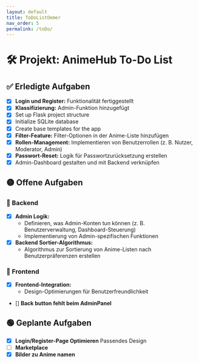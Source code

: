 ```yaml
---
layout: default
title: ToDoListOemer
nav_order: 5
permalink: /toDo/
---
```


# 🛠️ Projekt: AnimeHub To-Do List

## ✅ Erledigte Aufgaben
- [x] **Login und Register:** Funktionalität fertiggestellt
- [x] **Klassifizierung:** Admin-Funktion hinzugefügt
- [x] Set up Flask project structure
- [x] Initialize SQLite database
- [x] Create base templates for the app
- [x] **Filter-Feature:** Filter-Optionen in der Anime-Liste hinzufügen
- [x] **Rollen-Management:** Implementieren von Benutzerrollen (z. B. Nutzer, Moderator, Admin)
- [x] **Passwort-Reset:** Logik für Passwortzurücksetzung erstellen
- [x] Admin-Dashboard gestalten und mit Backend verknüpfen

## 🟡 Offene Aufgaben

### 📝 Backend
- [x] **Admin Logik:** 
  - Definieren, was Admin-Konten tun können (z. B. Benutzerverwaltung, Dashboard-Steuerung)
  - Implementierung von Admin-spezifischen Funktionen
- [x] **Backend Sortier-Algorithmus:** 
  - Algorithmus zur Sortierung von Anime-Listen nach Benutzerpräferenzen erstellen

### 🎨 Frontend
- [x] **Frontend-Integration:** 
  - Design-Optimierungen für Benutzerfreundlichkeit
- [] **Back button fehlt beim AdminPanel**

## 🟢 Geplante Aufgaben
- [x] **Login/Register-Page Optimieren** Passendes Design
- [ ] **Marketplace**
- [x] **Bilder zu Anime namen** 
